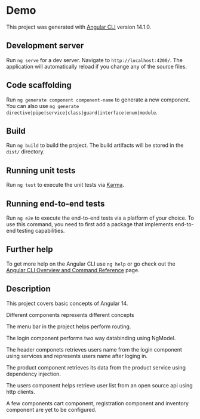 # Demo

This project was generated with [Angular CLI](https://github.com/angular/angular-cli) version 14.1.0.

## Development server

Run `ng serve` for a dev server. Navigate to `http://localhost:4200/`. The application will automatically reload if you change any of the source files.

## Code scaffolding

Run `ng generate component component-name` to generate a new component. You can also use `ng generate directive|pipe|service|class|guard|interface|enum|module`.

## Build

Run `ng build` to build the project. The build artifacts will be stored in the `dist/` directory.

## Running unit tests

Run `ng test` to execute the unit tests via [Karma](https://karma-runner.github.io).

## Running end-to-end tests

Run `ng e2e` to execute the end-to-end tests via a platform of your choice. To use this command, you need to first add a package that implements end-to-end testing capabilities.

## Further help

To get more help on the Angular CLI use `ng help` or go check out the [Angular CLI Overview and Command Reference](https://angular.io/cli) page.

## Description 
This project covers basic concepts of Angular 14.

Different components represents different concepts

The menu bar in the project helps perform routing.

The login component performs two way databinding using NgModel.

The header componets retrieves users name from the login component using services and represents users name after loging in.

The product component retrieves its data from the product service using dependency injection.

The users component helps retrieve user list from an open source api using http clients.

A few components cart component, registration component and inventory component are yet to be configured.


